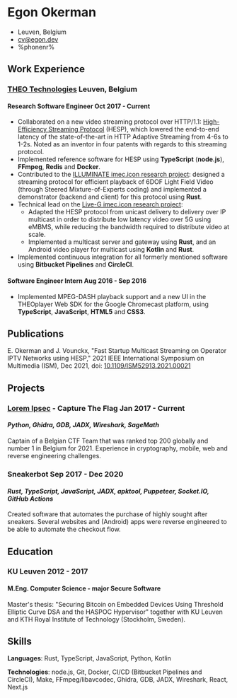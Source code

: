 # Egon Okerman

- Leuven, Belgium
- <cv@egon.dev>
- %phonenr%

## Work Experience
### <span>[THEO Technologies](https://www.theoplayer.com/)</span> <span>Leuven, Belgium</span>
#### <span>Research Software Engineer</span> <span>Oct 2017 - Current</span>
[//]: # "Rust, TypeScript, node.js, Python, Bitbucket Pipelines, Redis, Docker, Make"

- Collaborated on a new video streaming protocol over HTTP/1.1: [High-Efficiency Streaming Protocol](https://www.hespalliance.org/) (HESP), which lowered the end-to-end latency of the state-of-the-art in HTTP Adaptive Streaming from 4-6s to 1-2s. Noted as an inventor in four patents with regards to this streaming protocol.
- Implemented reference software for HESP using **TypeScript** (**node.js**), **FFmpeg**, **Redis** and **Docker**.
- Contributed to the [ILLUMINATE imec.icon research project](https://www.imec-int.com/en/what-we-offer/research-portfolio/illuminate): designed a streaming protocol for efficient playback of 6DOF Light Field Video (through Steered Mixture-of-Experts coding) and implemented a demonstrator (backend and client) for this protocol using **Rust**.
- Technical lead on the [Live-G imec.icon research project](https://www.imec-int.com/en/research-portfolio/live-g):
  - Adapted the HESP protocol from unicast delivery to delivery over IP multicast in order to distribute low latency video over 5G using eMBMS, while reducing the bandwidth required to distribute video at scale.
  - Implemented a multicast server and gateway using **Rust**, and an Android video player for multicast using **Kotlin** and **Rust**.
- Implemented continuous integration for all formerly mentioned software using **Bitbucket Pipelines** and **CircleCI**.

#### <span>Software Engineer Intern</span> <span>Aug 2016 - Sep 2016</span>
[//]: # "TypeScript, JavaScript, node.js, HTML5, CSS3"

- Implemented MPEG-DASH playback support and a new UI in the THEOplayer Web SDK for the Google Chromecast platform, using **TypeScript**, **JavaScript**, **HTML5** and **CSS3**.

<!--
#### <span>Software Engineer Intern</span> <span>Jul 2015 - Aug 2015</span>
[//]: # "JavaScript, node.js, Redis"

- Integrated a new payment processor into the THEOplayer management platform using **JavaScript** (**node.js**).

-->

## Publications
E. Okerman and J. Vounckx, "Fast Startup Multicast Streaming on Operator IPTV Networks using HESP," 2021 IEEE International Symposium on Multimedia (ISM), Dec 2021, doi: [10.1109/ISM52913.2021.00021](https://ieeexplore.ieee.org/document/9666118)


## Projects
[//]: # "What you made, how you made it, and if applicable, any metrics"
### <span>[Lorem Ipsec](https://ctftime.org/team/30031) - Capture The Flag</span> <span>Jan 2017 - Current</span>
#### _Python, Ghidra, GDB, JADX, Wireshark, SageMath_
Captain of a Belgian CTF Team that was ranked top 200 globally and number 1 in Belgium for 2021.
Experience in cryptography, mobile, web and reverse engineering challenges.


### <span>Sneakerbot</span> <span>Sep 2017 - Dec 2020</span>
#### _Rust, TypeScript, JavaScript, JADX, apktool, Puppeteer, Socket.IO, GitHub Actions_
Created software that automates the purchase of highly sought after sneakers.
Several websites and (Android) apps were reverse engineered to be able to automate the checkout flow.


## Education
### <span>KU Leuven</span> <span>2012 - 2017</span>
#### M.Eng. Computer Science - major Secure Software
Master's thesis: "Securing Bitcoin on Embedded Devices Using Threshold Elliptic Curve DSA and the HASPOC Hypervisor" together with KU Leuven and KTH Royal Institute of Technology (Stockholm, Sweden).


## Skills
**Languages**: Rust, TypeScript, JavaScript, Python, Kotlin

**Technologies**: node.js, Git, Docker, CI/CD (Bitbucket Pipelines and CircleCI), Make, FFmpeg/libavcodec, Ghidra, GDB, JADX, Wireshark, React, Next.js
